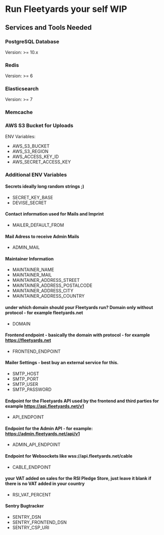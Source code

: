 # Run Fleetyards your self WIP

## Services and Tools Needed

### PostgreSQL Database

Version: >= 10.x

### Redis

Version: >= 6

### Elasticsearch

Version: >= 7

### Memcache

### AWS S3 Bucket for Uploads

ENV Variables:

- AWS_S3_BUCKET
- AWS_S3_REGION
- AWS_ACCESS_KEY_ID
- AWS_SECRET_ACCESS_KEY

### Additional ENV Variables

#### Secrets ideally long random strings ;)

- SECRET_KEY_BASE
- DEVISE_SECRET

#### Contact information used for Mails and Imprint

- MAILER_DEFAULT_FROM

#### Mail Adress to receive Admin Mails

- ADMIN_MAIL

#### Maintainer Information

- MAINTAINER_NAME
- MAINTAINER_MAIL
- MAINTAINER_ADDRESS_STREET
- MAINTAINER_ADDRESS_POSTALCODE
- MAINTAINER_ADDRESS_CITY
- MAINTAINER_ADDRESS_COUNTRY

#### under which domain should your Fleetyards run? Domain only without protocol - for example fleetyards.net

- DOMAIN

#### Frontend endpoint - basically the domain with protocol - for example https://fleetyards.net

- FRONTEND_ENDPOINT

#### Mailer Settings - best buy an external service for this.

- SMTP_HOST
- SMTP_PORT
- SMTP_USER
- SMTP_PASSWORD

#### Endpoint for the Fleetyards API used by the frontend and third parties for example https://api.fleetyards.net/v1

- API_ENDPOINT

#### Endpoint for the Admin API - for example: https://admin.fleetyards.net/api/v1

- ADMIN_API_ENDPOINT

#### Endpoint for Websockets like wss://api.fleetyards.net/cable

- CABLE_ENDPOINT

#### your VAT added on sales for the RSI Pledge Store, just leave it blank if there is no VAT added in your country

- RSI_VAT_PERCENT

#### Sentry Bugtracker

- SENTRY_DSN
- SENTRY_FRONTEND_DSN
- SENTRY_CSP_URI
